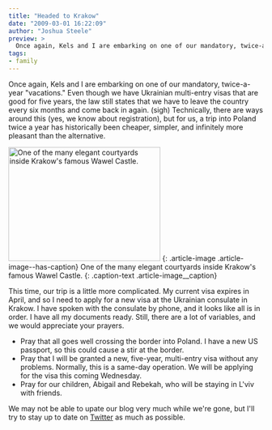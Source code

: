 ```yaml
---
title: "Headed to Krakow"
date: "2009-03-01 16:22:09"
author: "Joshua Steele"
preview: >
  Once again, Kels and I are embarking on one of our mandatory, twice-a-year "vacations." Even though we have Ukrainian multi-entry visas that are good for five years, the law still states that we have to leave the country every six months and come back in again. (sigh) Technically, there are ways around this (yes, we know about registration), but for us, a trip into Poland twice a year has historically been cheaper, simpler, and infinitely more pleasant than the alternative.
tags:
- family
---
```


Once again, Kels and I are embarking on one of our mandatory, twice-a-year "vacations." Even though we have Ukrainian multi-entry visas that are good for five years, the law still states that we have to leave the country every six months and come back in again. (sigh) Technically, there are ways around this (yes, we know about registration), but for us, a trip into Poland twice a year has historically been cheaper, simpler, and infinitely more pleasant than the alternative.

<a href="//d21yo20tm8bmc2.cloudfront.net/2009/03/cmo2006_007_lg.jpg"><img class="size-medium wp-image-499" title="cmo2006_007_lg" src="//d21yo20tm8bmc2.cloudfront.net/2009/03/cmo2006_007_lg-300x225.jpg" alt="One of the many elegant courtyards inside Krakow's famous Wawel Castle." width="300" height="225" /></a>
{: .article-image .article-image--has-caption}
One of the many elegant courtyards inside Krakow's famous Wawel Castle.
{: .caption-text .article-image__caption}

This time, our trip is a little more complicated. My current visa expires in April, and so I need to apply for a new visa at the Ukrainian consulate in Krakow. I have spoken with the consulate by phone, and it looks like all is in order. I have all my documents ready. Still, there are a lot of variables, and we would appreciate your prayers.

* Pray that all goes well crossing the border into Poland. I have a new US passport, so this could cause a stir at the border.
* Pray that I will be granted a new, five-year, multi-entry visa without any problems. Normally, this is a same-day operation. We will be applying for the visa this coming Wednesday.
* Pray for our children, Abigail and Rebekah, who will be staying in L'viv with friends.

We may not be able to upate our blog very much while we're gone, but I'll try to stay up to date on <a href="http://twitter.com/joshukraine" target="_blank">Twitter</a> as much as possible.
